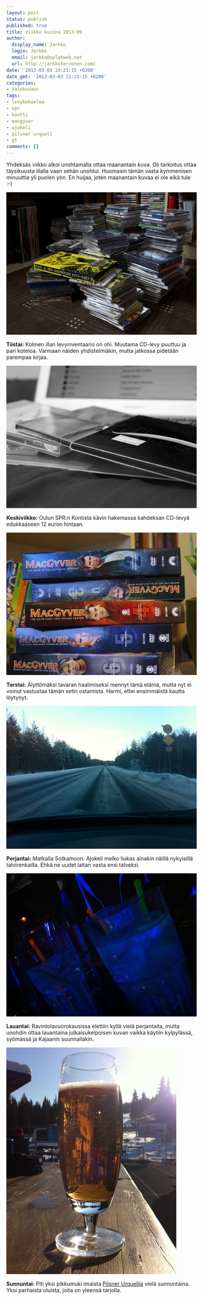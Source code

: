 ```yaml
---
layout: post
status: publish
published: true
title: Viikko kuvina 2013-09
author:
  display_name: Jarkko
  login: Jarkko
  email: jarkko@splatweb.net
  url: http://jarkkotervonen.com/
date: '2013-03-03 23:21:15 +0200'
date_gmt: '2013-03-03 21:21:15 +0200'
categories:
- Valokuvaus
tags:
- levykokoelma
- spr
- kontti
- macgyver
- ajokeli
- pilsner urquell
- gt
comments: []
---
```

Yhdeksäs viikko alkoi unohtamalla ottaa maanantain kuva. Oli tarkoitus ottaa täysikuusta illalla vaan sehän unohtui. Huomasin tämän vasta kymmenisen minuuttia yli puolen yön. En huijaa, joten maanantain kuvaa ei ole eikä tule :-)

<amp-img alt="Viikko kuvina 2013-09 - Tiistai" src="/assets/img/posts/2013-09-ti.jpg" layout="responsive" width="4" height="3">
  <noscript><img alt="Viikko kuvina 2013-09 - Tiistai" src="/assets/img/posts/2013-09-ti.jpg" /></noscript>
</amp-img>

__Tiistai:__ Kolmen illan levyinventaario on ohi. Muutama CD-levy puuttuu ja pari koteloa. Varmaan näiden yhdistelmiäkin, mutta jatkossa pidetään parempaa kirjaa.

<amp-img alt="Viikko kuvina 2013-09 - Keskiviikko" src="/assets/img/posts/2013-09-ke.jpg" layout="responsive" width="4" height="3">
  <noscript><img alt="Viikko kuvina 2013-09 - Keskiviikko" src="/assets/img/posts/2013-09-ke.jpg" /></noscript>
</amp-img>

__Keskiviikko:__ Oulun SPR:n Kontista kävin hakemassa kahdeksan CD-levyä edukkaaseen 12 euron hintaan.

<amp-img alt="Viikko kuvina 2013-09 - Torstai" src="/assets/img/posts/2013-09-to.jpg" layout="responsive" width="4" height="3">
  <noscript><img alt="Viikko kuvina 2013-09 - Torstai" src="/assets/img/posts/2013-09-to.jpg" /></noscript>
</amp-img>

__Torstai:__ Älyttömäksi tavaran haalimiseksi mennyt tämä elämä, mutta nyt ei voinut vastustaa tämän setin ostamista. Harmi, ettei ensimmäistä kautta löytynyt.

<amp-img alt="Viikko kuvina 2013-09 - Perjantai" src="/assets/img/posts/2013-09-pe.jpg" layout="responsive" width="4" height="3">
  <noscript><img alt="Viikko kuvina 2013-09 - Perjantai" src="/assets/img/posts/2013-09-pe.jpg" /></noscript>
</amp-img>

__Perjantai:__ Matkalla Sotkamoon. Ajokeli melko liukas ainakin näillä nykyisillä talvirenkailla. Ehkä ne uudet laitan vasta ensi talveksi.</p>

<amp-img alt="Viikko kuvina 2013-09 - Lauantai" src="/assets/img/posts/2013-09-la.jpg" layout="responsive" width="4" height="3">
  <noscript><img alt="Viikko kuvina 2013-09 - Lauantai" src="/assets/img/posts/2013-09-la.jpg" /></noscript>
</amp-img>

__Lauantai:__ Ravintolavuorokausissa elettiin kyllä vielä perjantaita, mutta unohdin ottaa lauantaina julkaisukelpoisen kuvan vaikka käytiin kylpylässä, syömässä ja Kajaanin suunnallakin.

<amp-img alt="Viikko kuvina 2013-09 - Sunnuntai" src="/assets/img/posts/2013-09-su.jpg" layout="responsive" width="4" height="3">
  <noscript><img alt="Viikko kuvina 2013-09 - Sunnuntai" src="/assets/img/posts/2013-09-su.jpg" /></noscript>
</amp-img>

__Sunnuntai:__ Piti yksi pikkumuki imaista [Pilsner Urquellia](http://en.wikipedia.org/wiki/Pilsner_Urquell) vielä sunnuntaina. Yksi parhaista oluista, joita on yleensä tarjolla.

